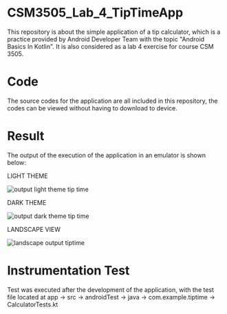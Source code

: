 # CSM3505_Lab_4_TipTimeApp
This repository is about the simple application of a tip calculator, which is a practice provided by Android Developer Team with the 
topic "Android Basics In Kotlin". It is also considered as a lab 4 exercise for course CSM 3505.

# Code
The source codes for the application are all included in this repository, the codes can be viewed without having to download to device.

# Result
The output of the execution of the application in an emulator is shown below:

LIGHT THEME

![output light theme tip time](https://user-images.githubusercontent.com/103648695/204606765-e6bd1e97-4bb3-4211-a748-09994eced346.jpg)

DARK THEME

![output dark theme tip time](https://user-images.githubusercontent.com/103648695/204606804-0442c638-c0d9-4c22-8d4d-8f6d1d594339.jpg)

LANDSCAPE VIEW

![landscape output tiptime](https://user-images.githubusercontent.com/103648695/204606862-2aefc8bf-9bf4-4a45-85c8-4f73a19ad4d1.jpg)

# Instrumentation Test

Test was executed after the development of the application, with the test file located at app -> src -> androidTest -> java -> com.example.tiptime
-> CalculatorTests.kt
